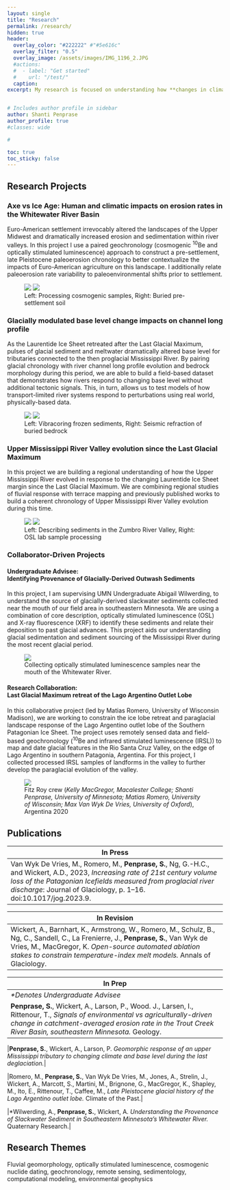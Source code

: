 ```yaml
---
layout: single
title: "Research"
permalink: /research/
hidden: true
header:
  overlay_color: "#222222" #"#5e616c"
  overlay_filter: "0.5"
  overlay_image: /assets/images/IMG_1196_2.JPG
  #actions:
  #  - label: "Get started"
  #    url: "/test/"
  caption:
excerpt: My research is focused on understanding how **changes in climate, glaciation, and land use impact the morphology of river catchments**. My work connects landscapes of the icy past during the Last Glacial Maximum (approx. 20,000 years ago) to more modern changes caused by Euro-American farming and paraglacial (or post-glacial) landscape evolution. <br><br>I address my research questions using a number of approaches, including optically stimulated luminescence and <sup>10</sup>Be cosmogenic nuclide dating, DEM analysis of watershed-scale morphology and channel networks, detailed sediment description, and passive/active source seismic methods.


# Includes author profile in sidebar
author: Shanti Penprase
author_profile: true
#classes: wide

# 

toc: true
toc_sticky: false        
---
```

## Research Projects
### Axe vs Ice Age: Human and climatic impacts on erosion rates in the Whitewater River Basin
 
Euro-American settlement irrevocably altered the landscapes of the Upper Midwest and dramatically increased erosion and sedimentation within river valleys. In this project I use a paired geochronology (cosmogenic <sup>10</sup>Be and optically stimulated luminescence) approach to construct a pre-settlement, late Pleistocene paleoerosion chronology to better contextualize the impacts of Euro-American agriculture on this landscape. I additionally relate paleoerosion rate variability to paleoenvironmental shifts prior to settlement.

<figure class="half">
	<img src="/assets/images/IMG_4005.JPG">
	<img src="/assets/images/IMG_5543_2.JPG">
	<figcaption>Left: Processing cosmogenic samples, Right: Buried pre-settlement soil</figcaption>
</figure>

### Glacially modulated base level change impacts on channel long profile

As the Laurentide Ice Sheet retreated after the Last Glacial Maximum, pulses of glacial sediment and meltwater dramatically altered base level for tributaries connected to the then proglacial Mississippi River. By pairing glacial chronology with river channel long profile evolution and bedrock morphology during this period, we are able to build a field-based dataset that demonstrates how rivers respond to changing base level without additional tectonic signals. This, in turn, allows us to test models of how transport-limited river systems respond to perturbations using real world, physically-based data. 

<figure class="half">
	<img src="/assets/images/PXL_20220227_211207835.JPEG">
	<img src="/assets/images/banners/IMG_0211.JPG">
	<figcaption>Left: Vibracoring frozen sediments, Right: Seismic refraction of buried bedrock</figcaption>
</figure>

### Upper Mississippi River Valley evolution since the Last Glacial Maximum

In this project we are building a regional understanding of how the Upper Mississippi River evolved in response to the changing Laurentide Ice Sheet margin since the Last Glacial Maximum. We are combining regional studies of fluvial response with terrace mapping and previously published works to build a coherent chronology of Upper Mississippi River Valley evolution during this time.

<figure class="half">
	<img src="/assets/images/IMG_7502.JPG">
	<img src="/assets/images/banners/IMG_2247.JPG">
	<figcaption>Left: Describing sediments in the Zumbro River Valley, Right: OSL lab sample processing</figcaption>
</figure>

### Collaborator-Driven Projects
#### Undergraduate Advisee: <br>Identifying Provenance of Glacially-Derived Outwash Sediments

In this project, I am supervising UMN Undergraduate Abigail Wilwerding, to understand the source of glacially-derived slackwater sediments collected near the mouth of our field area in southeastern Minnesota. We are using a combination of core description, optically stimulated luminescence (OSL) and X-ray fluorescence (XRF) to identify these sediments and relate their deposition to past glacial advances. This project aids our understanding glacial sedimentation and sediment sourcing of the Mississippi River during the most recent glacial period.
 
<figure class="single">
	<img src="/assets/images/IMG_7580.JPG">
	<figcaption>Collecting optically stimulated luminescence samples near the mouth of the Whitewater River.</figcaption>
</figure>
 
#### Research Collaboration: <br>Last Glacial Maximum retreat of the Lago Argentino Outlet Lobe

In this collaborative project (led by Matias Romero, University of Wisconsin Madison), we are working to constrain the ice lobe retreat and paraglacial landscape response of the Lago Argentino outlet lobe of the Southern Patagonian Ice Sheet. The project uses remotely sensed data and field-based geochronology (<sup>10</sup>Be and infrared stimulated luminescence (IRSL)) to map and date glacial features in the Rio Santa Cruz Valley, on the edge of Lago Argentino in southern Patagonia, Argentina. For this project, I collected processed IRSL samples of landforms in the valley to further develop the paraglacial evolution of the valley.



<figure class="single">
	<img src="/assets/images/GroupFitzRoy.JPG">
	<figcaption>Fitz Roy crew (<i>Kelly MacGregor, Macalester College; Shanti Penprase, University of Minnesota; Matias Romero, University of Wisconsin; Max Van Wyk De Vries, University of Oxford</i>), Argentina 2020</figcaption>
</figure>


## Publications

| In Press | 
| ------- | 
| Van Wyk De Vries, M., Romero, M., **Penprase, S.**, Ng, G.-H.C., and Wickert, A.D., 2023, <I>Increasing rate of 21st century volume loss of the Patagonian Icefields measured from proglacial river discharge</i>: Journal of Glaciology, p. 1–16. doi:10.1017/jog.2023.9. | 

| In Revision | 
| ------- | 
| Wickert, A., Barnhart, K., Armstrong, W., Romero, M., Schulz, B., Ng, C., Sandell, C., La Frenierre, J., **Penprase, S.**, Van Wyk de Vries, M., MacGregor, K. <i>Open-source automated ablation stakes to constrain temperature-index melt models.</i> Annals of Glaciology. | 

| In Prep | 
| ------- | 
|<i>*Denotes Undergraduate Advisee</i>|
| **Penprase, S.**, Wickert, A., Larson, P., Wood. J., Larsen, I., Rittenour, T., <i>Signals of environmental vs agriculturally-driven change in catchment-averaged erosion rate in the Trout Creek River Basin, southeastern Minnesota.</i> Geology.|

|**Penprase, S.**, Wickert, A., Larson, P. <i>Geomorphic response of an upper Mississippi tributary to changing climate and base level during the last deglaciation.</i>|

|Romero, M., **Penprase, S.**, Van Wyk De Vries, M., Jones, A., Strelin, J., Wickert, A., Marcott, S., Martini, M., Brignone, G., MacGregor, K., Shapley, M., Ito, E., Rittenour, T., Caffee, M., <i>Late Pleistocene glacial history of the Lago Argentino outlet lobe.</i> Climate of the Past.|

|*Wilwerding, A., **Penprase, S.**, Wickert, A. <i>Understanding the Provenance of Slackwater Sediment in Southeastern Minnesota’s Whitewater River.</i> Quaternary Research.|

## Research Themes

Fluvial geomorphology, optically stimulated luminescence, cosmogenic nuclide dating, geochronology, remote sensing, sedimentology, computational modeling, environmental geophysics
